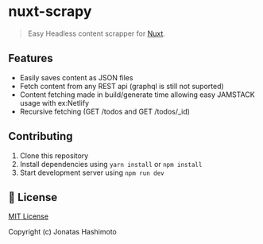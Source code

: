 
# nuxt-scrapy

> Easy Headless content scrapper for [Nuxt](https://nuxtjs.org).


## Features

- Easily saves content as JSON files
- Fetch content from any REST api (graphql is still not suported)
- Content fetching made in build/generate time allowing easy JAMSTACK usage with ex:Netlify
- Recursive fetching (GET /todos and GET /todos/_id)

## Contributing

1. Clone this repository
2. Install dependencies using `yarn install` or `npm install`
3. Start development server using `npm run dev`

## 📑 License

[MIT License](./LICENSE)

Copyright (c) Jonatas Hashimoto 
